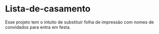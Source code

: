 # Lista-de-casamento
Esse projeto tem o intuito de substituir folha de impressão com nomes de convidados para entra em festa. 
